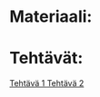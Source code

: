 # Materiaali:

 

# Tehtävät:
[ Tehtävä 1 ]( Tehtava_1/index.md ) 
[ Tehtävä 2 ]( Tehtava_2/index.md ) 
